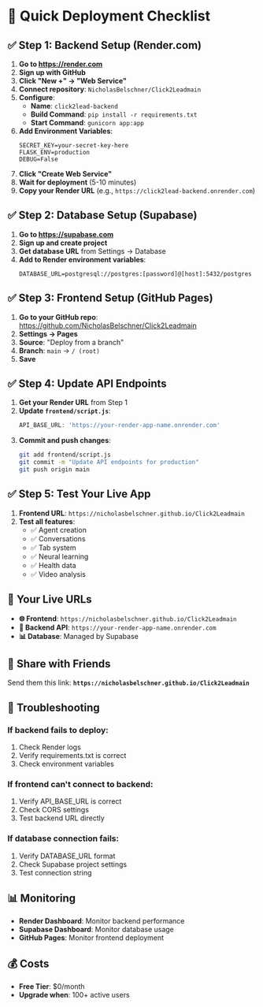 # 🚀 Quick Deployment Checklist

## ✅ **Step 1: Backend Setup (Render.com)**

1. **Go to https://render.com**
2. **Sign up with GitHub**
3. **Click "New +" → "Web Service"**
4. **Connect repository**: `NicholasBelschner/Click2Leadmain`
5. **Configure**:
   - **Name**: `click2lead-backend`
   - **Build Command**: `pip install -r requirements.txt`
   - **Start Command**: `gunicorn app:app`
6. **Add Environment Variables**:
   ```
   SECRET_KEY=your-secret-key-here
   FLASK_ENV=production
   DEBUG=False
   ```
7. **Click "Create Web Service"**
8. **Wait for deployment** (5-10 minutes)
9. **Copy your Render URL** (e.g., `https://click2lead-backend.onrender.com`)

## ✅ **Step 2: Database Setup (Supabase)**

1. **Go to https://supabase.com**
2. **Sign up and create project**
3. **Get database URL** from Settings → Database
4. **Add to Render environment variables**:
   ```
   DATABASE_URL=postgresql://postgres:[password]@[host]:5432/postgres
   ```

## ✅ **Step 3: Frontend Setup (GitHub Pages)**

1. **Go to your GitHub repo**: https://github.com/NicholasBelschner/Click2Leadmain
2. **Settings → Pages**
3. **Source**: "Deploy from a branch"
4. **Branch**: `main` → `/ (root)`
5. **Save**

## ✅ **Step 4: Update API Endpoints**

1. **Get your Render URL** from Step 1
2. **Update `frontend/script.js`**:
   ```javascript
   API_BASE_URL: 'https://your-render-app-name.onrender.com'
   ```
3. **Commit and push changes**:
   ```bash
   git add frontend/script.js
   git commit -m "Update API endpoints for production"
   git push origin main
   ```

## ✅ **Step 5: Test Your Live App**

1. **Frontend URL**: `https://nicholasbelschner.github.io/Click2Leadmain`
2. **Test all features**:
   - ✅ Agent creation
   - ✅ Conversations
   - ✅ Tab system
   - ✅ Neural learning
   - ✅ Health data
   - ✅ Video analysis

## 🎯 **Your Live URLs**

- **🌐 Frontend**: `https://nicholasbelschner.github.io/Click2Leadmain`
- **🔧 Backend API**: `https://your-render-app-name.onrender.com`
- **📊 Database**: Managed by Supabase

## 📱 **Share with Friends**

Send them this link: **`https://nicholasbelschner.github.io/Click2Leadmain`**

## 🔧 **Troubleshooting**

### If backend fails to deploy:
1. Check Render logs
2. Verify requirements.txt is correct
3. Check environment variables

### If frontend can't connect to backend:
1. Verify API_BASE_URL is correct
2. Check CORS settings
3. Test backend URL directly

### If database connection fails:
1. Verify DATABASE_URL format
2. Check Supabase project settings
3. Test connection string

## 📊 **Monitoring**

- **Render Dashboard**: Monitor backend performance
- **Supabase Dashboard**: Monitor database usage
- **GitHub Pages**: Monitor frontend deployment

## 💰 **Costs**

- **Free Tier**: $0/month
- **Upgrade when**: 100+ active users 